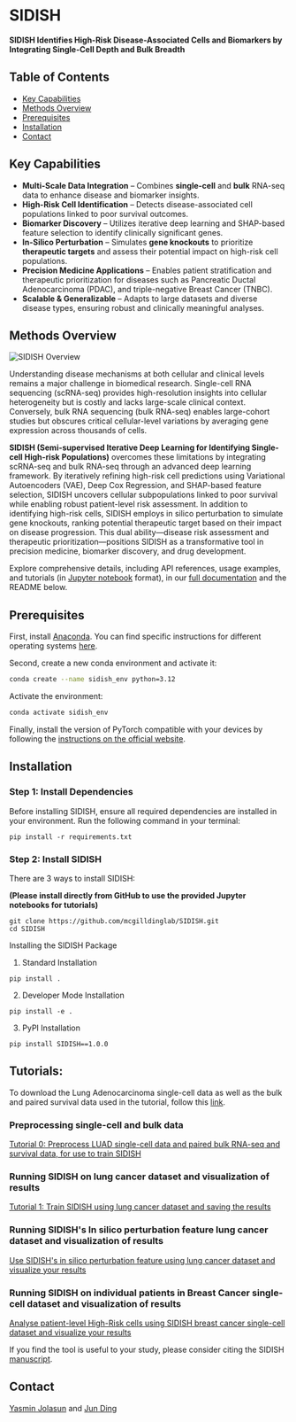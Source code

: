 # **SIDISH**  
**SIDISH Identifies High-Risk Disease-Associated Cells and Biomarkers by Integrating Single-Cell Depth and Bulk Breadth**

## Table of Contents
- [Key Capabilities](#key-capabilities)
- [Methods Overview](#methods-overview)
- [Prerequisites](#prerequisites)
- [Installation](#installation)
- [Contact](#contact)

## Key Capabilities
- **Multi-Scale Data Integration** – Combines **single-cell** and **bulk** RNA-seq data to enhance disease and biomarker insights.  
- **High-Risk Cell Identification** – Detects disease-associated cell populations linked to poor survival outcomes.  
- **Biomarker Discovery** – Utilizes iterative deep learning and SHAP-based feature selection to identify clinically significant genes.  
- **In-Silico Perturbation** – Simulates **gene knockouts** to prioritize **therapeutic targets** and assess their potential impact on high-risk cell populations.  
- **Precision Medicine Applications** – Enables patient stratification and therapeutic prioritization for diseases such as Pancreatic Ductal Adenocarcinoma (PDAC), and triple-negative Breast Cancer (TNBC).  
- **Scalable & Generalizable** – Adapts to large datasets and diverse disease types, ensuring robust and clinically meaningful analyses.  


## Methods Overview
![SIDISH Overview](SIDISH_9.jpg)

Understanding disease mechanisms at both cellular and clinical levels remains a major challenge in biomedical research. Single-cell RNA sequencing (scRNA-seq) provides high-resolution insights into cellular heterogeneity but is costly and lacks large-scale clinical context. Conversely, bulk RNA sequencing (bulk RNA-seq) enables large-cohort studies but obscures critical cellular-level variations by averaging gene expression across thousands of cells.  

**SIDISH (Semi-supervised Iterative Deep Learning for Identifying Single-cell High-risk Populations)** overcomes these limitations by integrating scRNA-seq and bulk RNA-seq through an advanced deep learning framework.  By iteratively refining high-risk cell predictions using Variational Autoencoders (VAE), Deep Cox Regression, and SHAP-based feature selection, SIDISH uncovers cellular subpopulations linked to poor survival while enabling robust patient-level risk assessment. In addition to identifying high-risk cells, SIDISH employs in silico perturbation to simulate gene knockouts, ranking potential therapeutic target based on their impact on disease progression. This dual ability—disease risk assessment and therapeutic prioritization—positions SIDISH as a transformative tool in precision medicine, biomarker discovery, and drug development.  

Explore comprehensive details, including API references, usage examples, and tutorials (in [Jupyter notebook](https://jupyter.org/) format), in our [full documentation](https://sidish.readthedocs.io/en/latest/api.html) and the README below.


## Prerequisites
First, install [Anaconda](https://www.anaconda.com/). You can find specific instructions for different operating systems [here](https://conda.io/projects/conda/en/latest/user-guide/getting-started.html).

Second, create a new conda environment and activate it:
```bash
conda create --name sidish_env python=3.12
```
Activate the environment:
```bash
conda activate sidish_env
```
Finally, install the version of PyTorch compatible with your devices by following the [instructions on the official website](https://pytorch.org/get-started/locally/). 

## Installation

### Step 1: Install Dependencies
Before installing SIDISH, ensure all required dependencies are installed in your environment. Run the following command in your terminal:
```
pip install -r requirements.txt
```
### Step 2: Install SIDISH 
There are 3 ways to install SIDISH:

**(Please install directly from GitHub to use the provided Jupyter notebooks for tutorials)**

```
git clone https://github.com/mcgilldinglab/SIDISH.git
cd SIDISH
```

Installing the SIDISH Package
1. Standard Installation
```
pip install .
```

2. Developer Mode Installation
```
pip install -e .
```

3. PyPI Installation
   
```
pip install SIDISH==1.0.0
```

## Tutorials:
To download the Lung Adenocarcinoma single-cell data as well as the bulk and paired survival data used in the tutorial, follow this [link](https://drive.google.com/file/d/1myrifg9f4fvFgunwpDzkPhlZ9AZUxLuX/view?usp=sharing).

### Preprocessing single-cell and bulk data
[Tutorial 0: Preprocess LUAD single-cell data and paired bulk RNA-seq and survival data, for use to train SIDISH](https://github.com/mcgilldinglab/SIDISH/blob/main/tutorials/tutorial_0_data_preprocessing.ipynb)


### Running SIDISH on lung cancer dataset and visualization of results
[Tutorial 1: Train SIDISH using lung cancer dataset and saving the results](https://github.com/mcgilldinglab/SIDISH/blob/main/tutorials/tutorial_1_initializing_and_training_SIDISH.ipynb)

### Running SIDISH's In silico perturbation feature lung cancer dataset and visualization of results
[Use SIDISH's in silico perturbation feature using lung cancer dataset and visualize your results](https://github.com/mcgilldinglab/SIDISH/blob/main/TUTORIAL/tutorial%203.ipynb)

### Running SIDISH on individual patients in Breast Cancer single-cell dataset and visualization of results
[Analyse patient-level High-Risk cells using SIDISH breast cancer single-cell dataset and visualize your results](https://github.com/mcgilldinglab/SIDISH/blob/main/TUTORIAL/tutorial%202.ipynb)

If you find the tool is useful to your study, please consider citing the SIDISH [manuscript](https://www.researchsquare.com/article/rs-5921999/v1).

## Contact
[Yasmin Jolasun](mailto:yasmin.jolasun@mail.mcgill.ca) and [Jun Ding](mailto:jun.ding@mcgill.ca)
